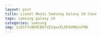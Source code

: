 ```yaml
---
layout: post
title: Lionel Messi Samsung Galaxy S9 Case
tags: samsung galaxy s9
categories: samsung
img: 1ib5f7v8D9CB6TxE2quxXLXPdVH0znFRN
---
```

